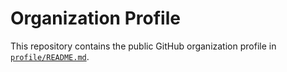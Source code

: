 # Organization Profile

This repository contains the public GitHub organization profile in [`profile/README.md`](profile/README.md).
